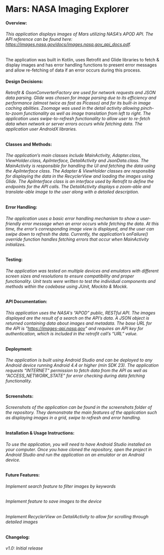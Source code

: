 # **Mars: NASA Imaging Explorer**

#### **Overview:**
###### This application displays images of Mars utilizing NASA's APOD API. The API reference can be found here: https://images.nasa.gov/docs/images.nasa.gov_api_docs.pdf. 

The application was built in Kotlin, uses Retrofit and Glide libraries to fetch & display images and has error handling functions to present error messages and allow re-fetching of data if an error occurs during this process.

#### **Design Decisions:**
###### Retrofit & GsonConverterFactory are used for network requests and JSON data parsing. Glide was chosen for image parsing due to its efficiency and performance (almost twice as fast as Picasso) and for its built-in image caching abilities. Zoomage was used in the detail activity allowing pinch-to-zoom functionality as well as image translation from left to right. The application uses swipe-to-refresh functionality to allow user to re-fetch data when network or server errors occurs while fetching data. The application user AndroidX libraries.

#### **Classes and Methods:**
###### The application’s main classes include MainActivity, Adapter.class, ViewHolder.class, ApiInterface, DetailActivity and JsonData.class. The MainActivity is responsible for handling the UI and fetching the data using the ApiInterface class. The Adapter & ViewHolder classes are responsible for displaying the data in the RecyclerView and loading the images using Glide. The ApiInterface class is an interface used by Retrofit to define the endpoints for the API calls. The DetailActivity displays a zoom-able and translate-able image to the user along with a detailed description.

#### **Error Handling:**
###### The application uses a basic error handling mechanism to show a user-friendly error message when an error occurs while fetching the data. At this time, the error’s corresponding image view is displayed, and the user can swipe down to refresh the data. Currently, the application’s onFailure() override function handles fetching errors that occur when MainActivity initializes. 

#### **Testing:**
###### The application was tested on multiple devices and emulators with different screen sizes and resolutions to ensure compatibility and proper functionality. Unit tests were written to test the individual components and methods within the codebase using JUnit, Mockito & Mockk.

#### **API Documentation:**
###### This application uses the NASA's “APOD” public, RESTful API. The images displayed are the result of a search on the API’s data. A JSON object is returned containing data about images and metadata. The base URL for the API is "https://images-api.nasa.gov" and requires an API key for authentication, which is included in the retrofit call’s “URL” value. 

#### **Deployment:**
###### The application is built using Android Studio and can be deployed to any Android device running Android 4.4 or higher (min SDK 23). The application requests “INTERNET” permission to fetch data from the API as well as “ACCESS_NETWORK_STATE” for error checking during data fetching functionality.

#### **Screenshots:**
###### Screenshots of the application can be found in the screenshots folder of the repository. They demonstrate the main features of the application such as displaying images in a grid, swipe to refresh and error handling.

#### **Installation & Usage Instructions:**
###### To use the application, you will need to have Android Studio installed on your computer. Once you have cloned the repository, open the project in Android Studio and run the application on an emulator or an Android device.

#### **Future Features:**
###### Implement search feature to filter images by keywords
###### Implement feature to save images to the device
###### Implement RecyclerView on DetailActivity to allow for scrolling through detailed images 

#### **Changelog:**
###### v1.0: Initial release
